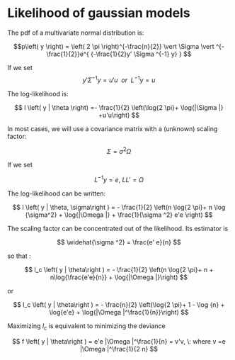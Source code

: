 # Likelihood of gaussian models

The pdf of a multivariate normal distribution is:

$$p\left( y \right) = \left( 2 \pi \right)^{-\frac{n}{2}} \vert \Sigma \vert ^{-\frac{1}{2}}e^{ {-\frac{1}{2}y' \Sigma ^{-1} y} } $$

If we set
$$ y' \Sigma ^{-1} y=u'u \:\: or \:\:  L^{-1}y = u $$ 

The log-likelihood is:

$$ l \left( y | \theta \right) =- \frac{1}{2} \left(\log{2 \pi}+ \log{|\Sigma |} +u'u\right) $$

In most cases, we will use a covariance matrix with a (unknown) scaling factor:

$$ \Sigma = \sigma^2 \Omega $$

If we set

$$ L^{-1}y = e , \: LL' = \Omega$$ 

The log-likelihood can be written:

$$ l \left( y | \theta, \sigma\right ) = - \frac{1}{2} \left(n \log{2 \pi}+ n \log {\sigma^2} + \log{|\Omega |} + \frac{1}{\sigma ^2} e'e \right) $$

The scaling factor can be concentrated out of the likelihood. Its estimator is

$$ \widehat{\sigma ^2} = \frac{e' e}{n} $$

so that :

$$ l_c \left( y | \theta\right ) = - \frac{1}{2} \left(n \log{2 \pi}+ n + n\log{\frac{e'e}{n}} + \log{|\Omega |}\right) $$

or

$$ l_c \left( y | \theta\right ) = - \frac{n}{2} \left(\log{2 \pi}+ 1 - \log {n} + \log{e'e} + \log{|\Omega |^\frac{1}{n}}\right) $$

Maximizing  $l_c$ is equivalent to minimizing the deviance 

$$ f \left( y | \theta\right ) = e'e |\Omega |^\frac{1}{n} = v'v, \: where v =e  |\Omega |^\frac{1}{2 n} $$ 

